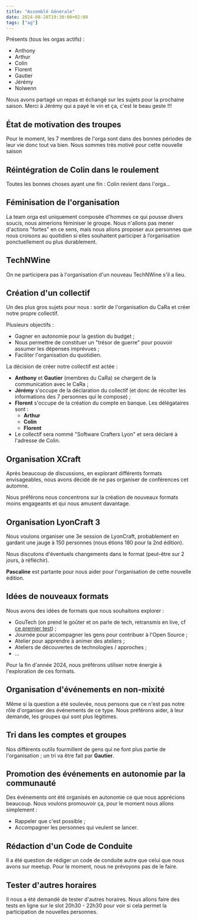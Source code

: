 ```yaml
---
title: "Assemblé Générale"
date: 2024-08-28T19:30:00+02:00
tags: ["ag"]
---
```


Présents (tous les orgas actifs) : 
- Anthony
- Arthur
- Colin
- Florent
- Gautier
- Jérémy
- Nolwenn

Nous avons partagé un repas et échangé sur les sujets pour la prochaine saison. Merci à Jérémy qui a payé le vin et ça, c'est le beau geste !!!

## État de motivation des troupes

Pour le moment, les 7 membres de l'orga sont dans des bonnes périodes de leur vie donc tout va bien. Nous sommes très motivé pour cette nouvelle saison

## Réintégration de Colin dans le roulement

Toutes les bonnes choses ayant une fin : Colin revient dans l'orga...

## Féminisation de l'organisation

La team orga est uniquement composée d'hommes ce qui pousse divers soucis, nous aimerions féminiser le groupe. Nous n'allons pas mener d'actions "fortes" en ce sens, mais nous allons proposer aux personnes que nous croisons au quotidien si elles souhaitent participer à l’organisation ponctuellement ou plus durablement.

## TechNWine

On ne participera pas à l'organisation d'un nouveau TechNWine s'il a lieu.

## Création d'un collectif

Un des plus gros sujets pour nous : sortir de l'organisation du CaRa et créer notre propre collectif.

Plusieurs objectifs :

- Gagner en autonomie pour la gestion du budget ;
- Nous permettre de constituer un "trésor de guerre" pour pouvoir assumer les dépenses imprévues ;
- Faciliter l'organisation du quotidien.

La décision de créer notre collectif est actée : 

- **Anthony** et **Gautier** (membres du CaRa) se chargent de la communication avec le CaRa ;
- **Jérémy** s'occupe de la déclaration du collectif (et donc de récolter les informations des 7 personnes qui le compose) ;
- **Florent** s'occupe de la création du compte en banque. Les délégataires sont :
  - **Arthur**
  - **Colin**
  - **Florent**
- Le collectif sera nommé "Software Crafters Lyon" et sera déclaré à l'adresse de Colin.


## Organisation XCraft

Après beaucoup de discussions, en explorant différents formats envisageables, nous avons décidé de ne pas organiser de conférences cet automne.

Nous préférons nous concentrons sur la création de nouveaux formats moins engageants et qui nous amusent davantage.

## Organisation LyonCraft 3

Nous voulons organiser une 3e session de LyonCraft, probablement en gardant une jauge à 150 personnes (nous étions 180 pour la 2nd édition).

Nous discutons d'éventuels changements dans le format (peut-être sur 2 jours, à réfléchir).

**Pascaline** est partante pour nous aider pour l'organisation de cette nouvelle édition.

## Idées de nouveaux formats

Nous avons des idées de formats que nous souhaitons explorer :

- GouTech (on prend le goûter et on parle de tech, retransmis en live, cf [ce premier test](https://www.youtube.com/watch?v=bD6PeIKUH9c)) ;
- Journée pour accompagner les gens pour contribuer à l'Open Source ;
- Atelier pour apprendre à animer des ateliers ;
- Ateliers de découvertes de technologies / approches ;
- ...

Pour la fin d'année 2024, nous préférons utiliser notre énergie à l'exploration de ces formats.

## Organisation d'événements en non-mixité

Même si la question a été soulevée, nous pensons que ce n'est pas notre rôle d'organiser des événements de ce type. Nous préférons aider, à leur demande, les groupes qui sont plus légitimes.

## Tri dans les comptes et groupes

Nos différents outils fourmillent de gens qui ne font plus partie de l'organisation ; un tri va être fait par **Gautier**.

## Promotion des événements en autonomie par la communauté

Des événements ont été organisés en autonomie ce que nous apprécions beaucoup. Nous voulons promouvoir ça, pour le moment nous allons simplement :

- Rappeler que c'est possible ;
- Accompagner les personnes qui veulent se lancer.

## Rédaction d'un Code de Conduite

Il a été question de rédiger un code de conduite autre que celui que nous avons sur meetup. Pour le moment, nous ne prévoyons pas de le faire.

## Tester d'autres horaires

Il nous a été demandé de tester d'autres horaires. Nous allons faire des tests en ligne sur le slot 20h30 - 22h30 pour voir si cela permet la participation de nouvelles personnes.
